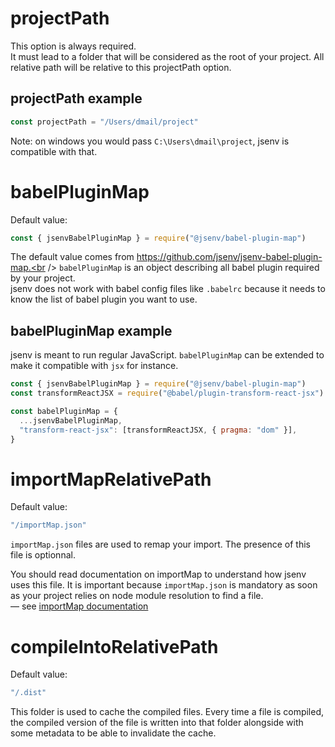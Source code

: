 # projectPath

This option is always required.<br />
It must lead to a folder that will be considered as the root of your project. All relative path will be relative to this projectPath option.

## projectPath example

```js
const projectPath = "/Users/dmail/project"
```

Note: on windows you would pass `C:\Users\dmail\project`, jsenv is compatible with that.

# babelPluginMap

Default value:

```js
const { jsenvBabelPluginMap } = require("@jsenv/babel-plugin-map")
```

The default value comes from https://github.com/jsenv/jsenv-babel-plugin-map.<br />
`babelPluginMap` is an object describing all babel plugin required by your project.<br />
jsenv does not work with babel config files like `.babelrc` because it needs to know the list of babel plugin you want to use.

## babelPluginMap example

jsenv is meant to run regular JavaScript. `babelPluginMap` can be extended to make it compatible with `jsx` for instance.

```js
const { jsenvBabelPluginMap } = require("@jsenv/babel-plugin-map")
const transformReactJSX = require("@babel/plugin-transform-react-jsx")

const babelPluginMap = {
  ...jsenvBabelPluginMap,
  "transform-react-jsx": [transformReactJSX, { pragma: "dom" }],
}
```

# importMapRelativePath

Default value:

```js
"/importMap.json"
```

`importMap.json` files are used to remap your import. The presence of this file is optionnal.<br />

You should read documentation on importMap to understand how jsenv uses this file. It is important because `importMap.json` is mandatory as soon as your project relies on node module resolution to find a file.<br />
— see [importMap documentation](../import-map/import-map.md)

# compileIntoRelativePath

Default value:

```js
"/.dist"
```

This folder is used to cache the compiled files. Every time a file is compiled, the compiled version of the file is written into that folder alongside with some metadata to be able to invalidate the cache.
